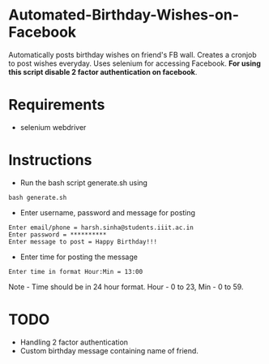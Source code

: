 # Automated-Birthday-Wishes-on-Facebook
Automatically posts birthday wishes on friend's FB wall. Creates a cronjob to post wishes everyday. Uses selenium for accessing Facebook. **For using this script disable 2 factor authentication on facebook**. 
# Requirements
* selenium webdriver
# Instructions
* Run the bash script generate.sh using 
```
bash generate.sh
```
* Enter username, password and message for posting
```
Enter email/phone = harsh.sinha@students.iiit.ac.in
Enter password = **********
Enter message to post = Happy Birthday!!!
```
* Enter time for posting the message
```
Enter time in format Hour:Min = 13:00
```
Note - Time should be in 24 hour format. Hour - 0 to 23, Min - 0 to 59.
# TODO
* Handling 2 factor authentication
* Custom birthday message containing name of friend.
